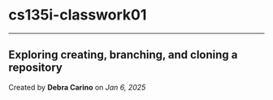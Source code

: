 # cs135i-classwork01
------------------------
## Exploring creating, branching, and cloning a repository

Created by **Debra Carino** on *Jan 6, 2025*